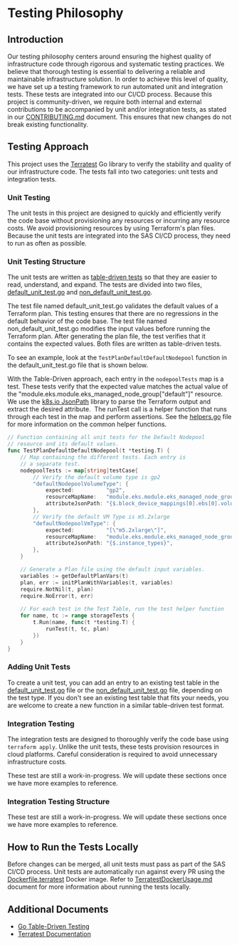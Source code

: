 # Testing Philosophy

## Introduction
Our testing philosophy centers around ensuring the highest quality of infrastructure code through rigorous and systematic testing practices. We believe that thorough testing is essential to delivering a reliable and maintainable infrastructure solution. In order to achieve this level of quality, we have set up a testing framework to run automated unit and integration tests. These tests are integrated into our CI/CD process. Because this project is community-driven, we require both internal and external contributions to be accompanied by unit and/or integration tests, as stated in our [CONTRIBUTING.md](../../CONTRIBUTING.md) document. This ensures that new changes do not break existing functionality.

## Testing Approach

This project uses the [Terratest](https://terratest.gruntwork.io/) Go library to verify the stability and quality of our infrastructure code. The tests fall into two categories: unit tests and integration tests.

### Unit Testing

The unit tests in this project are designed to quickly and efficiently verify the code base without provisioning any resources or incurring any resource costs. We avoid provisioning resources by using Terraform's plan files. Because the unit tests are integrated into the SAS CI/CD process, they need to run as often as possible.

### Unit Testing Structure

The unit tests are written as [table-driven tests](https://go.dev/wiki/TableDrivenTests) so that they are easier to read, understand, and expand. The tests are divided into two files, [default_unit_test.go](../../test/default_unit_test.go) and [non_default_unit_test.go](../../test/non_default_unit_test.go).

The test file named default_unit_test.go validates the default values of a Terraform plan. This testing ensures that there are no regressions in the default behavior of the code base. The test file named non_default_unit_test.go modifies the input values before running the Terraform plan. After generating the plan file, the test verifies that it contains the expected values. Both files are written as table-driven tests.

To see an example, look at the `TestPlanDefaultDefaultNodepool` function in the default_unit_test.go file that is shown below.

With the Table-Driven approach, each entry in the `nodepoolTests` map is a test. These tests verify that the expected value matches the actual value of the "module.eks.module.eks_managed_node_group[\"default\"]" resource.  We use the [k8s.io JsonPath](https://pkg.go.dev/k8s.io/client-go@v0.28.4/util/jsonpath) library to parse the Terraform output and extract the desired attribute.  The runTest call is a helper function that runs through each test in the map and perform assertions. See the [helpers.go](../../test/helpers.go) file for more information on the common helper functions.

```go
// Function containing all unit tests for the Default Nodepool
// resource and its default values.
func TestPlanDefaultDefaultNodepool(t *testing.T) {
    // Map containing the different tests. Each entry is 
    // a separate test.
    nodepoolTests := map[string]testCase{
		// Verify the default volume type is gp2
        "defaultNodepoolVolumeType": {
			expected:          "gp2",
			resourceMapName:   "module.eks.module.eks_managed_node_group[\"default\"].aws_launch_template.this[0]",
			attributeJsonPath: "{$.block_device_mappings[0].ebs[0].volume_type}",
		},
		// Verify the default VM Type is m5.2xlarge
        "defaultNodepoolVmType": {
			expected:          "[\"m5.2xlarge\"]",
			resourceMapName:   "module.eks.module.eks_managed_node_group[\"default\"].aws_eks_node_group.this[0]",
			attributeJsonPath: "{$.instance_types}",
		},
    }

    // Generate a Plan file using the default input variables.
    variables := getDefaultPlanVars(t)
    plan, err := initPlanWithVariables(t, variables)
    require.NotNil(t, plan)
    require.NoError(t, err)
    
    // For each test in the Test Table, run the test helper function
    for name, tc := range storageTests {
        t.Run(name, func(t *testing.T) {
            runTest(t, tc, plan)
        })
    }
}
```
### Adding Unit Tests

To create a unit test, you can add an entry to an existing test table in the [default_unit_test.go](../../test/default_unit_test.go) file or the [non_default_unit_test.go](../../test/non_default_unit_test.go) file, depending on the test type. If you don't see an existing test table that fits your needs, you are welcome to create a new function in a similar table-driven test format.

### Integration Testing

The integration tests are designed to thoroughly verify the code base using `terraform apply`. Unlike the unit tests, these tests provision resources in cloud platforms. Careful consideration is required to avoid unnecessary infrastructure costs.

These test are still a work-in-progress. We will update these sections once we have more examples to reference.

### Integration Testing Structure

These test are still a work-in-progress. We will update these sections once we have more examples to reference.

## How to Run the Tests Locally

Before changes can be merged, all unit tests must pass as part of the SAS CI/CD process. Unit tests are automatically run against every PR using the [Dockerfile.terratest](../../Dockerfile.terratest) Docker image. Refer to [TerratestDockerUsage.md](./TerratestDockerUsage.md) document for more information about running the tests locally.


## Additional Documents

* [Go Table-Driven Testing](https://go.dev/wiki/TableDrivenTests)
* [Terratest Documentation](https://terratest.gruntwork.io/docs/)